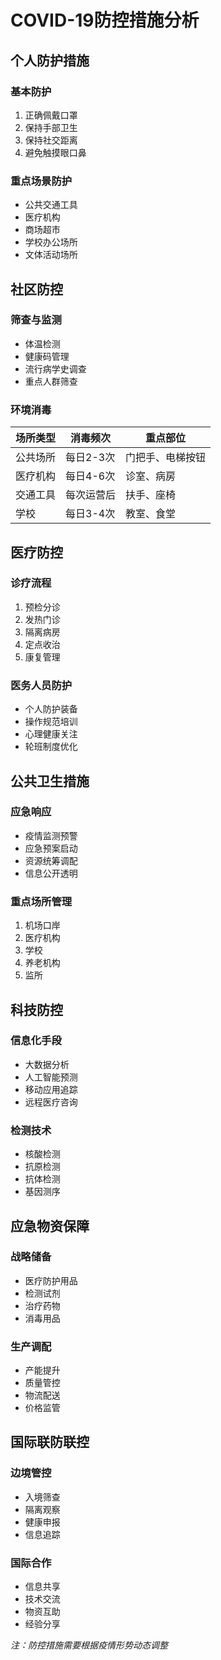 # COVID-19防控措施分析

## 个人防护措施

### 基本防护
1. 正确佩戴口罩
2. 保持手部卫生
3. 保持社交距离
4. 避免触摸眼口鼻

### 重点场景防护
- 公共交通工具
- 医疗机构
- 商场超市
- 学校办公场所
- 文体活动场所

## 社区防控

### 筛查与监测
- 体温检测
- 健康码管理
- 流行病学史调查
- 重点人群筛查

### 环境消毒
| 场所类型 | 消毒频次 | 重点部位 |
|----------|----------|----------|
| 公共场所 | 每日2-3次 | 门把手、电梯按钮 |
| 医疗机构 | 每日4-6次 | 诊室、病房 |
| 交通工具 | 每次运营后 | 扶手、座椅 |
| 学校 | 每日3-4次 | 教室、食堂 |

## 医疗防控

### 诊疗流程
1. 预检分诊
2. 发热门诊
3. 隔离病房
4. 定点收治
5. 康复管理

### 医务人员防护
- 个人防护装备
- 操作规范培训
- 心理健康关注
- 轮班制度优化

## 公共卫生措施

### 应急响应
- 疫情监测预警
- 应急预案启动
- 资源统筹调配
- 信息公开透明

### 重点场所管理
1. 机场口岸
2. 医疗机构
3. 学校
4. 养老机构
5. 监所

## 科技防控

### 信息化手段
- 大数据分析
- 人工智能预测
- 移动应用追踪
- 远程医疗咨询

### 检测技术
- 核酸检测
- 抗原检测
- 抗体检测
- 基因测序

## 应急物资保障

### 战略储备
- 医疗防护用品
- 检测试剂
- 治疗药物
- 消毒用品

### 生产调配
- 产能提升
- 质量管控
- 物流配送
- 价格监管

## 国际联防联控

### 边境管控
- 入境筛查
- 隔离观察
- 健康申报
- 信息追踪

### 国际合作
- 信息共享
- 技术交流
- 物资互助
- 经验分享

*注：防控措施需要根据疫情形势动态调整* 